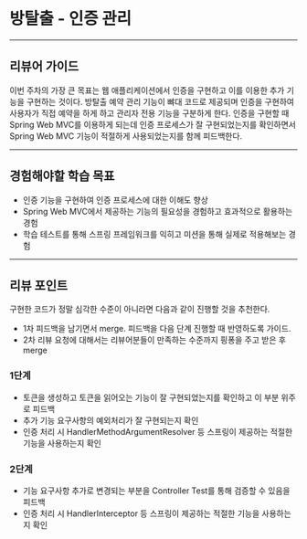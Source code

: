 # 방탈출 - 인증 관리

---
## 리뷰어 가이드
이번 주차의 가장 큰 목표는 웹 애플리케이션에서 인증을 구현하고 이를 이용한 추가 기능을 구현하는 것이다.
방탈출 예약 관리 기능이 뺘대 코드로 제공되며 인증을 구현하여 사용자가 직접 예약을 하게 하고 관리자 전용 기능을 구분하게 한다.
인증을 구현할 때 Spring Web MVC를 이용하게 되는데 인증 프로세스가 잘 구현되었는지를 확인하면서 Spring Web MVC 기능이 적절하게 사용되었는지를 함께 피드백한다.

---
## 경험해야할 학습 목표
- 인증 기능을 구현하여 인증 프로세스에 대한 이해도 향상
- Spring Web MVC에서 제공하는 기능의 필요성을 경험하고 효과적으로 활용하는 경험
- 학습 테스트를 통해 스프링 프레임워크를 익히고 미션을 통해 실제로 적용해보는 경험

---
## 리뷰 포인트

구현한 코드가 정말 심각한 수준이 아니라면 다음과 같이 진행할 것을 추천한다.
* 1차 피드백을 남기면서 merge. 피드백을 다음 단계 진행할 때 반영하도록 가이드.
* 2차 리뷰 요청에 대해서는 리뷰어분들이 만족하는 수준까지 핑퐁을 주고 받은 후 merge

### 1단계
- 토큰을 생성하고 토큰을 읽어오는 기능이 잘 구현되었는지를 확인하고 이 부분 위주로 피드백 
- 추가 기능 요구사항의 예외처리가 잘 구현되는지 확인
- 인증 처리 시 HandlerMethodArgumentResolver 등 스프링이 제공하는 적절한 기능을 사용하는지 확인

### 2단계
- 기능 요구사항 추가로 변경되는 부분을 Controller Test를 통해 검증할 수 있음을 피드백 
- 인증 처리 시 HandlerInterceptor 등 스프링이 제공하는 적절한 기능을 사용하는지 확인
